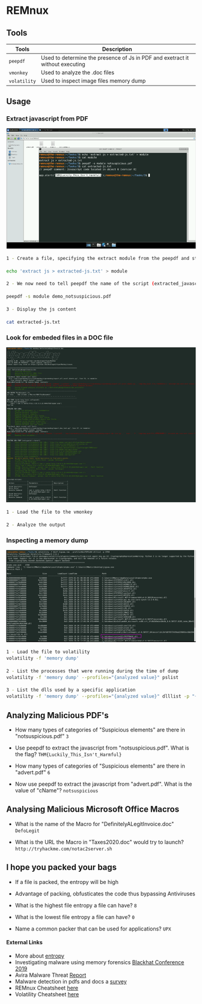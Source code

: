 # REMnux

## Tools

| Tools | Description |
|-------|-------------|
|<a name="pjs">`peepdf`</a> | Used to determine the presence of Js in PDF and exetract it without executing |
|<a name="vm">`vmonkey`</a> | Used to analyze the .doc files |
|<a name="vol">`volatility`</a> | Used to inspect image files memory dump |


## Usage

### Extract  javascript from PDF <a name='pjs'></a>

<p align="center">
  <img src="peepdf-practical1.png" />
</p>


```bash
1 - Create a file, specifying the extract module from the peepdf and store it

echo 'extract js > extracted-js.txt' > module

2 - We now need to tell peepdf the name of the script (extracted_javascript.txt) and the PDF file that we want to extract from (demo_notsuspicious.pdf):

peepdf -s module demo_notsuspicious.pdf

3 - Display the js content

cat extracted-js.txt
```

### Look for embeded files in a DOC file <a name="vm"></a>

<p align="center">
  <img src="vmonkey-defenitelynot.png" />
</p>

```bash
1 - Load the file to the vmonkey

2 - Analyze the output
```

### Inspecting a memory dump

<p align="center">
  <img src="volatility-dlls.png"/>
</p>

```bash
1 - Load the file to volatility
volatility -f 'memory dump'

2 - List the processes that were running during the time of dump
volatility -f 'memory dump' --profiles="{analyzed value}" pslist

3 - List the dlls used by a specific application
volatility -f 'memory dump' --profiles="{analyzed value}" dlllist -p "{process id from pslist}"
```

## Analyzing Malicious PDF's

-  How many types of categories of "Suspicious elements" are there in "notsuspicious.pdf"
`3`

- Use peepdf to extract the javascript from "notsuspicious.pdf". What is the flag?
`THM{Luckily_This_Isn't_Harmful}`

- How many types of categories of "Suspicious elements" are there in "advert.pdf"
`6`

- Now use peepdf to extract the javascript from "advert.pdf". What is the value of "cName"?
`notsuspicious`

## Analysing Malicious Microsoft Office Macros

-  What is the name of the Macro for "DefinitelyALegitInvoice.doc"
`DefoLegit`

- What is the URL the Macro in "Taxes2020.doc" would try to launch?
`http://tryhackme.com/notac2server.sh`

## I hope you packed your bags

- If a file is packed, the entropy will be high
- Advantage of packing, obfusticates the code thus bypassing Antiviruses

-  What is the highest file entropy a file can have?
`8`

- What is the lowest file entropy a file can have?
`0`

- Name a common packer that can be used for applications?
`UPX`


#### External Links

- More about [entropy](https://fsec404.github.io/blog/Shanon-entropy/)
- Investigating malware using memory forensics [Blackhat Conference 2019](https://www.youtube.com/watch?v=BMFCdAGxVN4)
- Avira Malware Threat [Report](https://www.avira.com/en/blog/malware-threat-report-q2-2020-statistics-and-trends)
- Malware detection in pdfs and docs a [survey](https://api.semanticscholar.org/CorpusID:212680542%20(P.%20Singh,%20S.%20Tapaswi,%20S.Gupta))
- REMnux Cheatsheet [here](https://docs.remnux.org/)
- Volatility Cheatsheet [here](https://downloads.volatilityfoundation.org/releases/2.4/CheatSheet_v2.4.pdf)
